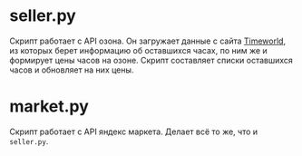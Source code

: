 # seller.py
Скрипт работает с API озона. Он загружает
данные с сайта [Timeworld](https://timeworld.ru), из которых
берет информацию об оставшихся часах, по ним же и формирует
цены часов на озоне. 
Скрипт составляет списки оставшихся часов и обновляет на них цены.

# market.py
Скрипт работает с API яндекс маркета. Делает всё то же, что и `seller.py`.